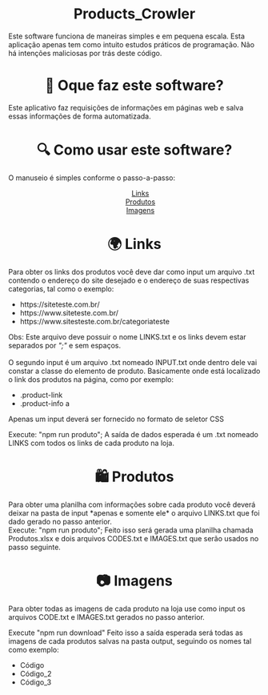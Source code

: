 <h1 align="center">Products_Crowler</h1>

Este software funciona de maneiras simples e em pequena escala. Esta aplicação apenas tem como intuito estudos práticos de programação. Não há intenções maliciosas por trás deste código.

<h1 align="center"> 🤔 Oque faz este software? </h1>
  Este aplicativo faz requisições de informações em páginas web e salva essas informações de forma automatizada.
  
<h1 align="center"> 🔍 Como usar este software? </h1>
  O manuseio é simples conforme o passo-a-passo:<br>
<ul align="center">
  <a href="#Links">Links</a><br>
  <a href="#Produtos">Produtos</a><br>
  <a href="#Imagens">Imagens</a>
</ul>

<h1 align="center" id="Links"> 🌍 Links</h1>
Para obter os links dos produtos você deve dar como input um arquivo .txt contendo o endereço do site desejado e o endereço de suas respectivas categorias, tal como o exemplo:
<br><ul>
<li>https://siteteste.com.br/</li>
<li>https://www.siteteste.com.br/</li>
<li>https://www.sitesteste.com.br/categoriateste</li>
</ul>


Obs: Este arquivo deve possuir o nome LINKS.txt e os links devem estar separados por *";"* e sem espaços.
<br><br>
O segundo input é um arquivo .txt nomeado INPUT.txt onde dentro dele vai constar a classe do elemento de produto. Basicamente onde está localizado o link dos produtos na página, como por exemplo:<br>
* .product-link<br>
* .product-info a<br>

Apenas um input deverá ser fornecido no formato de seletor CSS

Execute: "npm run produto"; A saída de dados esperada é um .txt nomeado LINKS com todos os links de cada produto na loja.

<h1 align="center" id="Produtos"> 🛍 Produtos</h1>
Para obter uma planilha com informações sobre cada produto você deverá deixar na pasta de input *apenas e somente ele* o arquivo LINKS.txt que foi dado gerado no passo anterior.
<br>
Execute: "npm run produto";
Feito isso será gerada uma planilha chamada Produtos.xlsx e dois arquivos CODES.txt e IMAGES.txt que serão usados no passo seguinte.

<h1 align="center" id="Imagens"> 📷 Imagens</h1>
Para obter todas as imagens de cada produto na loja use como input os arquivos CODE.txt e IMAGES.txt gerados no passo anterior.

Execute "npm run download"
Feito isso a saída esperada será todas as imagens de cada produtos salvas na pasta output, seguindo os nomes tal como exemplo:<br>
* Código<br>
* Código_2<br>
* Código_3<br>
